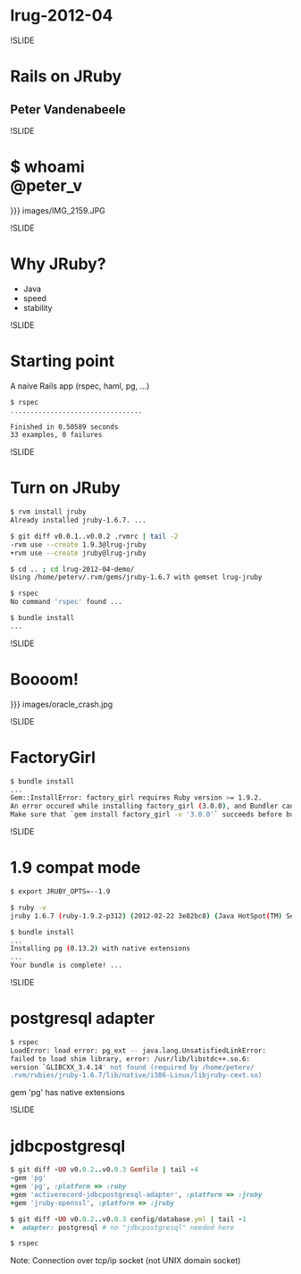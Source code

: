# lrug-2012-04

!SLIDE

# Rails on JRuby
## Peter Vandenabeele

!SLIDE

# $ whoami</br>@peter_v

}}} images/IMG_2159.JPG

!SLIDE

# Why JRuby?

* Java
* speed
* stability

!SLIDE

# Starting point

A naive Rails app (rspec, haml, pg, ...)

```bash
$ rspec
.................................

Finished in 0.50589 seconds
33 examples, 0 failures
```
!SLIDE

# Turn on JRuby
 
```bash
$ rvm install jruby
Already installed jruby-1.6.7. ...

$ git diff v0.0.1..v0.0.2 .rvmrc | tail -2
-rvm use --create 1.9.3@lrug-jruby
+rvm use --create jruby@lrug-jruby

$ cd .. ; cd lrug-2012-04-demo/
Using /home/peterv/.rvm/gems/jruby-1.6.7 with gemset lrug-jruby

$ rspec
No command 'rspec' found ...

$ bundle install
...
```

!SLIDE

# Boooom!

}}} images/oracle_crash.jpg

!SLIDE

# FactoryGirl

```bash
$ bundle install
...
Gem::InstallError: factory_girl requires Ruby version >= 1.9.2.
An error occured while installing factory_girl (3.0.0), and Bundler cannot continue.
Make sure that `gem install factory_girl -v '3.0.0'` succeeds before bundling.
```

!SLIDE

# 1.9 compat mode

```bash
$ export JRUBY_OPTS=--1.9

$ ruby -v
jruby 1.6.7 (ruby-1.9.2-p312) (2012-02-22 3e82bc8) (Java HotSpot(TM) Server VM 1.6.0_26) ...

$ bundle install
...
Installing pg (0.13.2) with native extensions
...
Your bundle is complete! ...
```

!SLIDE

# postgresql adapter

```bash
$ rspec
LoadError: load error: pg_ext -- java.lang.UnsatisfiedLinkError:
failed to load shim library, error: /usr/lib/libstdc++.so.6:
version `GLIBCXX_3.4.14' not found (required by /home/peterv/
.rvm/rubies/jruby-1.6.7/lib/native/i386-Linux/libjruby-cext.so)
```
gem 'pg' has native extensions

!SLIDE

# jdbcpostgresql

```ruby
$ git diff -U0 v0.0.2..v0.0.3 Gemfile | tail -4
-gem 'pg'
+gem 'pg', :platform => :ruby
+gem 'activerecord-jdbcpostgresql-adapter', :platform => :jruby
+gem 'jruby-openssl', :platform => :jruby

$ git diff -U0 v0.0.2..v0.0.3 config/database.yml | tail -1
+  adapter: postgresql # no "jdbcpostgresql" needed here

$ rspec

```

Note: Connection over tcp/ip socket (not UNIX domain socket)
